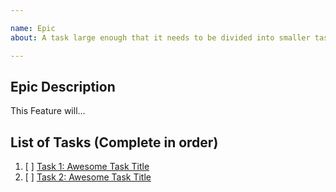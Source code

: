 ```yaml
---

name: Epic
about: A task large enough that it needs to be divided into smaller tasks. It will usually be labeled as `enhancement`.

---
```


<!-- Description should explain clearly the purpose of the feature -->

## Epic Description

This Feature will...

## List of Tasks (Complete in order)

1. [ ] [Task 1: Awesome Task Title](https://github.com/username/repository-name/issues/1)
2. [ ] [Task 2: Awesome Task Title](https://github.com/username/repository-name/issues/2)
